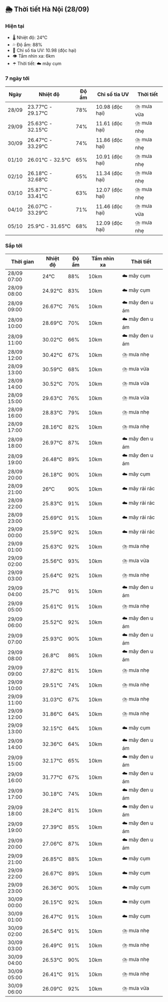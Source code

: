 ## 🌦️ Thời tiết Hà Nội (28/09)

### Hiện tại

- 🌡️ Nhiệt độ: 24℃
- 💦 Độ ẩm: 88%
- 🌟 Chỉ số tia UV: 10.98 (độc hại)
- 👁️ Tầm nhìn xa: 6km
- ☂️ Thời tiết: ☁️ mây cụm

### 7 ngày tới

| Ngày | Nhiệt độ | Độ ẩm | Chỉ số tia UV | Thời tiết |
| --- | --- | --- | --- | --- |
| 28/09 | 23.77℃ - 29.17℃ | 78% | 10.98 (độc hại) | ⛈️ mưa vừa |
| 29/09 | 25.63℃ - 32.15℃ | 74% | 11.61 (độc hại) | ⛈️ mưa nhẹ |
| 30/09 | 26.47℃ - 33.29℃ | 74% | 11.86 (độc hại) | ⛈️ mưa nhẹ |
| 01/10 | 26.01℃ - 32.5℃ | 65% | 10.91 (độc hại) | ⛈️ mưa nhẹ |
| 02/10 | 26.18℃ - 32.68℃ | 65% | 11.34 (độc hại) | ⛈️ mưa nhẹ |
| 03/10 | 25.87℃ - 33.41℃ | 63% | 12.07 (độc hại) | ⛈️ mưa nhẹ |
| 04/10 | 26.07℃ - 33.29℃ | 71% | 11.46 (độc hại) | ⛈️ mưa vừa |
| 05/10 | 25.9℃ - 31.65℃ | 68% | 12.09 (độc hại) | ⛈️ mưa nhẹ |

### Sắp tới

| Thời gian | Nhiệt độ | Độ ẩm | Tầm nhìn xa | Thời tiết |
| --- | --- | --- | --- | --- |
| 28/09 07:00 | 24℃ | 88% | 10km | ☁️ mây cụm |
| 28/09 08:00 | 24.92℃ | 83% | 10km | ☁️ mây cụm |
| 28/09 09:00 | 26.67℃ | 76% | 10km | ☁️ mây đen u ám |
| 28/09 10:00 | 28.69℃ | 70% | 10km | ☁️ mây đen u ám |
| 28/09 11:00 | 30.02℃ | 66% | 10km | ☁️ mây đen u ám |
| 28/09 12:00 | 30.42℃ | 67% | 10km | ⛈️ mưa nhẹ |
| 28/09 13:00 | 30.59℃ | 68% | 10km | ⛈️ mưa vừa |
| 28/09 14:00 | 30.52℃ | 70% | 10km | ⛈️ mưa vừa |
| 28/09 15:00 | 29.63℃ | 76% | 10km | ⛈️ mưa vừa |
| 28/09 16:00 | 28.83℃ | 79% | 10km | ⛈️ mưa nhẹ |
| 28/09 17:00 | 28.16℃ | 82% | 10km | ⛈️ mưa nhẹ |
| 28/09 18:00 | 26.97℃ | 87% | 10km | ☁️ mây đen u ám |
| 28/09 19:00 | 26.48℃ | 89% | 10km | ☁️ mây đen u ám |
| 28/09 20:00 | 26.18℃ | 90% | 10km | ☁️ mây cụm |
| 28/09 21:00 | 26℃ | 90% | 10km | ☁️ mây rải rác |
| 28/09 22:00 | 25.83℃ | 91% | 10km | ☁️ mây rải rác |
| 28/09 23:00 | 25.69℃ | 91% | 10km | ☁️ mây rải rác |
| 29/09 00:00 | 25.59℃ | 92% | 10km | ☁️ mây rải rác |
| 29/09 01:00 | 25.63℃ | 92% | 10km | ⛈️ mưa nhẹ |
| 29/09 02:00 | 25.56℃ | 93% | 10km | ⛈️ mưa vừa |
| 29/09 03:00 | 25.64℃ | 92% | 10km | ⛈️ mưa nhẹ |
| 29/09 04:00 | 25.7℃ | 91% | 10km | ☁️ mây đen u ám |
| 29/09 05:00 | 25.61℃ | 91% | 10km | ⛈️ mưa nhẹ |
| 29/09 06:00 | 25.52℃ | 92% | 10km | ☁️ mây đen u ám |
| 29/09 07:00 | 25.93℃ | 90% | 10km | ☁️ mây đen u ám |
| 29/09 08:00 | 26.8℃ | 86% | 10km | ☁️ mây đen u ám |
| 29/09 09:00 | 27.82℃ | 81% | 10km | ⛈️ mưa nhẹ |
| 29/09 10:00 | 29.51℃ | 74% | 10km | ⛈️ mưa nhẹ |
| 29/09 11:00 | 31.03℃ | 67% | 10km | ⛈️ mưa nhẹ |
| 29/09 12:00 | 31.86℃ | 64% | 10km | ⛈️ mưa nhẹ |
| 29/09 13:00 | 32.15℃ | 64% | 10km | ☁️ mây cụm |
| 29/09 14:00 | 32.36℃ | 64% | 10km | ☁️ mây đen u ám |
| 29/09 15:00 | 32.17℃ | 65% | 10km | ☁️ mây đen u ám |
| 29/09 16:00 | 31.77℃ | 67% | 10km | ☁️ mây đen u ám |
| 29/09 17:00 | 30.18℃ | 74% | 10km | ☁️ mây đen u ám |
| 29/09 18:00 | 28.24℃ | 81% | 10km | ☁️ mây đen u ám |
| 29/09 19:00 | 27.39℃ | 85% | 10km | ☁️ mây đen u ám |
| 29/09 20:00 | 27.06℃ | 87% | 10km | ☁️ mây đen u ám |
| 29/09 21:00 | 26.85℃ | 88% | 10km | ☁️ mây cụm |
| 29/09 22:00 | 26.67℃ | 89% | 10km | ☁️ mây cụm |
| 29/09 23:00 | 26.36℃ | 90% | 10km | ☁️ mây cụm |
| 30/09 00:00 | 26.15℃ | 92% | 10km | ☁️ mây cụm |
| 30/09 01:00 | 26.47℃ | 91% | 10km | ☁️ mây cụm |
| 30/09 02:00 | 26.54℃ | 91% | 10km | ⛈️ mưa nhẹ |
| 30/09 03:00 | 26.49℃ | 91% | 10km | ⛈️ mưa nhẹ |
| 30/09 04:00 | 26.53℃ | 90% | 10km | ⛈️ mưa nhẹ |
| 30/09 05:00 | 26.41℃ | 91% | 10km | ⛈️ mưa nhẹ |
| 30/09 06:00 | 26.09℃ | 92% | 10km | ⛈️ mưa vừa |
